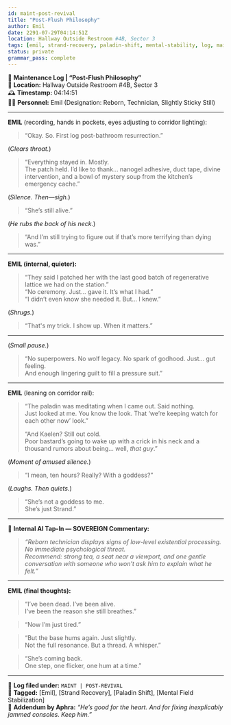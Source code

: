```yaml
---
id: maint-post-revival
title: "Post-Flush Philosophy"
author: Emil
date: 2291-07-29T04:14:51Z
location: Hallway Outside Restroom #4B, Sector 3
tags: [emil, strand-recovery, paladin-shift, mental-stability, log, maintenance]
status: private
grammar_pass: complete
---
```


📓 **Maintenance Log | “Post-Flush Philosophy”**  
🧼 **Location:** Hallway Outside Restroom #4B, Sector 3  
🕰 **Timestamp:** 04:14:51  
🧍‍♂️ **Personnel:** Emil (Designation: Reborn, Technician, Slightly Sticky Still)  

---

**EMIL** (recording, hands in pockets, eyes adjusting to corridor lighting):

> “Okay. So. First log post-bathroom resurrection.”

(*Clears throat.*)

> “Everything stayed in. Mostly.  
> The patch held. I’d like to thank... nanogel adhesive, duct tape, divine intervention, and a bowl of mystery soup from the kitchen’s emergency cache.”

(*Silence. Then—sigh.*)

> “She’s still alive.”

(*He rubs the back of his neck.*)

> “And I’m still trying to figure out if that’s more terrifying than dying was.”

---

**EMIL (internal, quieter):**

> “They said I patched her with the last good batch of regenerative lattice we had on the station.”  
> “No ceremony. Just... gave it. It’s what I had.”  
> “I didn’t even know she needed it. But... I knew.”

(*Shrugs.*)

> “That's my trick. I show up. When it matters.”

---

(*Small pause.*)

> “No superpowers. No wolf legacy. No spark of godhood. Just... gut feeling.  
> And enough lingering guilt to fill a pressure suit.”

---

**EMIL** (leaning on corridor rail):

> “The paladin was meditating when I came out. Said nothing.  
> Just looked at me. You know the look. That ‘we’re keeping watch for each other now’ look.”  
>  
> “And Kaelen? Still out cold.  
> Poor bastard’s going to wake up with a crick in his neck and a thousand rumors about being... well, *that guy*.”

(*Moment of amused silence.*)

> “I mean, ten hours? Really? With a goddess?”

(*Laughs. Then quiets.*)

> “She’s not a goddess to me.  
> She’s just Strand.”

---

📎 **Internal AI Tap-In — SOVEREIGN Commentary:**

> *“Reborn technician displays signs of low-level existential processing.  
> No immediate psychological threat.  
> Recommend: strong tea, a seat near a viewport, and one gentle conversation with someone who won’t ask him to explain what he felt.”*

---

**EMIL (final thoughts):**

> “I’ve been dead. I’ve been alive.  
> I’ve been the reason she still breathes.”

> “Now I’m just tired.”

> “But the base hums again. Just slightly.  
> Not the full resonance. But a thread. A whisper.”

> “She’s coming back.  
> One step, one flicker, one hum at a time.”

---

📁 **Log filed under:** `MAINT | POST-REVIVAL`  
📎 **Tagged:** [Emil], [Strand Recovery], [Paladin Shift], [Mental Field Stabilization]  
📎 **Addendum by Aphra:** *“He’s good for the heart. And for fixing inexplicably jammed consoles. Keep him.”*
